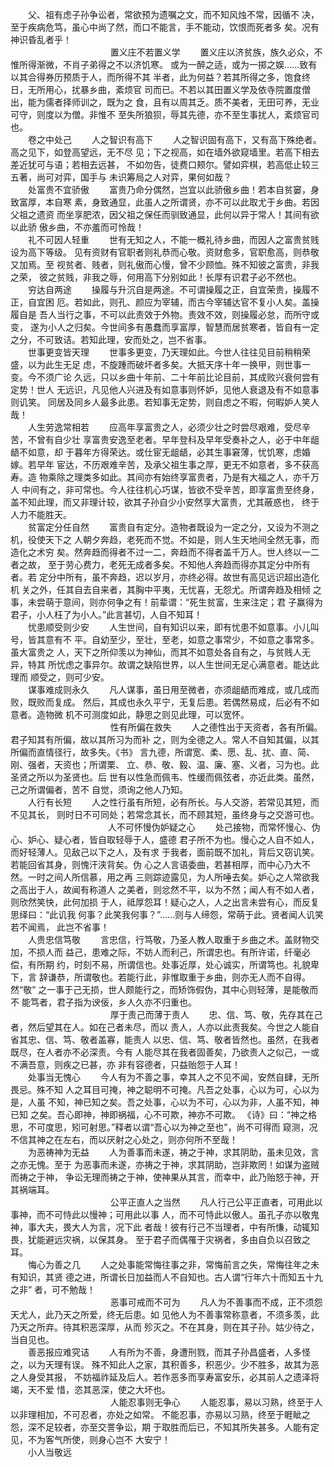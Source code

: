 <!-- { "loadSidebar": true } -->
　　父、祖有虑子孙争讼者，常欲预为遗嘱之文，而不知风烛不常，因循不 决，至于疾病危笃，虽心中尚了然，而口不能言，手不能动，饮恨而死者多 矣。况有神识昏乱者乎！   
　　
　　
　　
　　
　　   置义庄不若置义学 
　　置义庄以济贫族，族久必众，不惟所得渐微，不肖子弟得之不以济饥寒。 或为一醉之适，或为一掷之娱……致有以其合得券历预质于人，而所得不其 半者，此为何益？若其所得之多，饱食终日，无所用心，扰暴乡曲，紊烦官 司而已。不若以其田置义学及依寺院置度僧出，能为儒者择师训之，既为之 食，且有以周其乏。质不美者，无田可养，无业可守，则度以为僧。非惟不 至失所狼狈，辱其先德，亦不至生事扰人，紊烦官司也。   
　　卷之中处己
　　人之智识有高下 
　　人之智识固有高下，又有高下殊绝者。高之见下，如登高望远，无不尽 见；下之视高，如在墙外欲窥墙里。若高下相去差近犹可与语；若相去远甚， 不如勿告，徒费口颊尔。譬如弈棋，若高低止较三五著，尚可对弈，国手与 未识筹局之人对弈，果何如哉？  
　　处富贵不宜骄傲 
　　富贵乃命分偶然，岂宜以此骄傲乡曲！若本自贫窭，身致富厚，本自寒 素，身致通显，此虽人之所谓贤，亦不可以此取尤于乡曲。若因父祖之遗资 而坐享肥浓，因父祖之保任而驯致通显，此何以异于常人！其间有欲以此骄 傲乡曲，不亦羞而可怜哉！  
　　礼不可因人轻重 
　　世有无知之人，不能一概礼待乡曲，而因人之富贵贫贱设为高下等级。 见有资财有官职者则礼恭而心敬。资财愈多，官职愈高，则恭敬又加焉。至 视贫者、贱者，则礼傲而心慢，曾不少顾恤。殊不知彼之富贵，非我之荣， 彼之贫贱，非我之辱，何用高下分别如此！长厚有识君子必不然也。   
　　穷达自两途 
　　操履与升沉自是两途。不可谓操履之正，自宜荣贵，操履不正，自宜困 厄。若如此，则孔、颜应为宰辅，而古今宰辅达官不复小人矣。盖操履自是 吾人当行之事，不可以此责效于外物。责效不效，则操履必怠，而所守或变， 遂为小人之归矣。今世间多有愚蠢而享富厚，智慧而居贫寒者，皆自有一定 之分，不可致诘。若知此理，安而处之，岂不省事。  
　　世事更变皆天理 
　　世事多更变，乃天理如此。今世人往往见目前稍稍荣盛，以为此生无足 虑，不旋踵而破坏者多矣。大抵天序十年一换甲，则世事一变。今不须广论 久远，只以乡曲十年前、二十年前比论目前，其成败兴衰何尝有定势！世人 无远识，凡见他人兴进及有如意事则怀妒，见他人衰退及有不如意事则讥笑。 同居及同乡人最多此患。若知事无定势，则自虑之不暇，何暇妒人笑人哉！  
　　人生劳逸常相若 
　　应高年享富贵之人，必须少壮之时尝尽艰难，受尽辛苦，不曾有自少壮 享富贵安逸至老者。早年登科及早年受奏补之人，必于中年龃龉不如意，却 于暮年方得荣达。或仕宦无龃龉，必其生事窘薄，忧饥寒，虑婚嫁。若早年 宦达，不历艰难辛苦，及承父祖生事之厚，更无不如意者，多不获高寿。造 物乘除之理类多如此。其间亦有始终享富贵者，乃是有大福之人，亦千万人 中间有之，非可常也。今人往往机心巧谋，皆欲不受辛苦，即享富贵至终身， 盖不知此理，而又非理计较，欲其子孙自少小安然享大富贵，尤其蔽惑也， 终于人力不能胜天。  
　　贫富定分任自然 
　　富贵自有定分。造物者既设为一定之分，又设为不测之机，役使天下之 人朝夕奔趋，老死而不觉。不如是，则人生天地间全然无事，而造化之术穷 矣。然奔趋而得者不过一二，奔趋而不得者盖千万人。世人终以一二者之故， 至于劳心费力，老死无成者多矣。不知他人奔趋而得亦其定分中所有者。若 定分中所有，虽不奔趋，迟以岁月，亦终必得。故世有高见远识超出造化机 关之外，任其自去自来者，其胸中平夷，无忧喜，无怨尤。所谓奔趋及相倾 之事，未尝萌于意间，则亦何争之有！前辈谓：“死生贫富，生来注定；君 子赢得为君子，小人枉了为小人。”此言甚切，人自不知耳！  
　　忧患顺受则少安 
　　人生世间，自有知识以来，即有忧患不如意事。小儿叫号，皆其意有不 平。自幼至少，至壮，至老，如意之事常少，不如意之事常多。虽大富贵之 人，天下之所仰羡以为神仙，而其不如意处各自有之，与贫贱人无异，特其 所忧虑之事异尔。故谓之缺陷世界，以人生世间无足心满意者。能达此理而 顺受之，则可少安。  
　　谋事难成则永久 
　　凡人谋事，虽日用至微者，亦须龃龉而难成，或几成而败，既败而复成。 然后，其成也永久平宁，无复后患。若偶然易成，后必有不如意者。造物微 机不可测度如此，静思之则见此理，可以宽怀。   
　　
　　
　　
　　
　　   性有所偏在救失 
　　人之德性出于天资者，各有所偏。君子知其有所偏，故以其所习为而补 之，则为全德之人。常人不自知其偏，以其所偏而直情径行，故多失。《书》 言九德，所谓宽、柔、愿、乱、扰、直、简、刚、强者，天资也；所谓栗、 立、恭、敬、毅、温、廉、塞、义者，习为也。此圣贤之所以为圣贤也。后 世有以性急而佩韦、性缓而佩弦者，亦近此类。虽然，己之所谓偏者，苦不 自觉，须询之他人乃知。   
　　人行有长短 
　　人之性行虽有所短，必有所长。与人交游，若常见其短，而不见其长， 则时日不可同处；若常念其长，而不顾其短，虽终身与之交游可也。   
　　
　　
　　
　　
　　人不可怀慢伪妒疑之心 
　　处己接物，而常怀慢心、伪心、妒心、疑心者，皆自取轻辱于人，盛德 君子所不为也。慢心之人自不如人，而好轻薄人。见敌己以下之人，及有求 于我者，面前既不加礼，背后又窃讥笑。若能回省其身，则愧汗浃背矣。伪 心之人言语委曲，若甚相厚，而中心乃大不然。一时之间人所信慕，用之再 三则踪迹露见，为人所唾去矣。妒心之人常欲我之高出于人，故闻有称道人 之美者，则忿然不平，以为不然；闻人有不如人者，则欣然笑快，此何加损 于人，祗厚怨耳！疑心之人，人之出言未尝有心，而反复思绎曰：“此讥我 何事？此笑我何事？”……则与人缔怨，常萌于此。贤者闻人讥笑若不闻焉， 此岂不省事！  
　　人贵忠信笃敬 
　　言忠信，行笃敬，乃圣人教人取重于乡曲之术。盖财物交加，不损人而 益己，患难之际，不妨人而利己，所谓忠也。有所许诺，纤毫必偿，有所期 约，时刻不易，所谓信也。处事近厚，处心诚实，所谓笃也。礼貌卑下，言 辞谦恭，所谓敬也。若能行此，非惟取重于乡曲，则亦无人而不自得。然“敬” 之一事于己无损，世人颇能行之，而矫饰假伪，其中心则轻薄，是能敬而不 能笃者，君子指为谀佞，乡人久亦不归重也。   
　　
　　
　　
　　
　　  厚于责己而薄于责人 
　　忠、信、笃、敬，先存其在己者，然后望其在人。如在己者未尽，而以 责人，人亦以此责我矣。今世之人能自省其忠、信、笃、敬者盖寡，能责人 以忠、信、笃、敬者皆然也。虽然，在我者既尽，在人者亦不必深责。今有 人能尽其在我者固善矣，乃欲责人之似己，一或不满吾意，则疾之已甚，亦 非有容德者，只益贻怨于人耳！  
　　处事当无愧心 
　　今人有为不善之事，幸其人之不见不闻，安然自肆，无所畏忌。殊不知 人之耳目可掩，神之聪明不可掩。凡吾之处事，心以为可，心以为是，人虽 不知，神已知之矣。吾之处事，心以为不可，心以为非，人虽不知，神已知 之矣。吾心即神，神即祸福，心不可欺，神亦不可欺。 《诗》曰：“神之格 思，不可度思，矧可射思。”释者以谓“吾心以为神之至也”，尚不可得而 窥测，况不信其神之在左右，而以厌射之心处之，则亦何所不至哉！  
　　为恶祷神为无益 
　　人为善事而未遂，祷之于神，求其阴助，虽未见效，言之亦无愧。至于 为恶事而未遂，亦祷之于神，求其阴助，岂非欺罔！如谋为盗贼而祷之于神， 争讼无理而祷之于神，使神果从其言，而幸中，此乃贻怒于神，开其祸端耳。   
　　
　　
　　
　　
　　   公平正直人之当然 
　　凡人行己公平正直者，可用此以事神，而不可恃此以慢神；可用此以事 人，而不可恃此以傲人。虽孔子亦以敬鬼神，事大夫，畏大人为言，况下此 者哉！彼有行己不当理者，中有所慊，动辄知畏，犹能避远灾祸，以保其身。 至于君子而偶罹于灾祸者，多由自负以召致之耳。  
　　悔心为善之几 
　　人之处事能常悔往事之非，常悔前言之失，常悔往年之未有知识，其贤 德之进，所谓长日加益而人不自知也。古人谓“行年六十而知五十九之非” 者，可不勉哉！   
　　
　　
　　
　　
　　   恶事可戒而不可为 
　　凡人为不善事而不成，正不须怨天尤人，此乃天之所爱，终无后患。如 见他人为不善事常称意者，不须多羡，此乃天之所弃。待其积恶深厚，从而 殄灭之。不在其身，则在其子孙。姑少待之，当自见也。  
　　善恶报应难究诘 
　　人有所为不善，身遭刑戮，而其子孙昌盛者，人多怪之，以为天理有误。 殊不知此人之家，其积善多，积恶少。少不胜多，故其为恶之人身受其报， 不妨福祚延及后人。若作恶多而享寿富安乐，必其前人之遗泽将竭，天不爱 惜，恣其恶深，使之大坏也。   
　　
　　
　　
　　
　　   人能忍事则无争心 
　　人能忍事，易以习熟，终至于人以非理相加，不可忍者，亦处之如常。 不能忍事，亦易以习熟，终至于睚眦之怨，深不足较者，亦至交詈争讼，期 于取胜而后已，不知其所失甚多。人能有定见，不为客气所使，则身心岂不 大安宁！   
　　小人当敬远 
